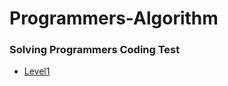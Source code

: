 # Programmers-Algorithm
### Solving Programmers Coding Test
- [Level1](https://github.com/kongminseok/Programmers-Algorithm/tree/main/level1)
